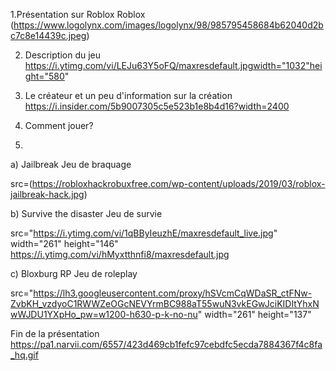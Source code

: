 1.Présentation sur Roblox 
  Roblox (https://www.logolynx.com/images/logolynx/98/985795458684b62040d2bc7c8e14439c.jpeg)
   
  
  
2. Description du jeu
 https://i.ytimg.com/vi/LEJu63Y5oFQ/maxresdefault.jpgwidth="1032"height="580"
 
   

3. Le créateur et un peu d'information sur la création​
  https://i.insider.com/5b9007305c5e523b1e8b4d16?width=2400
  
 
4. Comment jouer?
5. 
  a) Jailbreak
Jeu de braquage
  
  src=(https://robloxhackrobuxfree.com/wp-content/uploads/2019/03/roblox-jailbreak-hack.jpg)
  
  b) Survive the disaster
  Jeu de survie
  
  src="https://i.ytimg.com/vi/1qBByIeuzhE/maxresdefault_live.jpg" width="261" height="146"
 https://i.ytimg.com/vi/hMyxtthnfi8/maxresdefault.jpg

  
  
  c) Bloxburg RP
  Jeu de roleplay
  
 
 src="https://lh3.googleusercontent.com/proxy/hSVcmCqWDaSR_ctFNw-ZvbKH_vzdyoC1RWWZeOGcNEVYrmBC988aT55wuN3vkEGwJciKIDItYhxNwWJDU1YXpHo_pw=w1200-h630-p-k-no-nu" width="261" height="137"
  
 
  
Fin de la présentation
https://pa1.narvii.com/6557/423d469cb1fefc97cebdfc5ecda7884367f4c8fa_hq.gif
